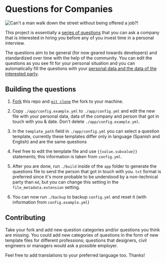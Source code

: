# Questions for Companies

![Can't a man walk down the street without being offered a job?!](http://i.imgur.com/ndVA6qs.png)

This project is essentially a [series of questions](https://github.com/DrummerHead/questions-for-companies/blob/master/app/templates/template-en.md) that you can ask a company that is interested in hiring you before any of you invest time in a personal interview.

The questions aim to be general (for now geared towards developers) and standardized over time with the help of the community. You can edit the questions as you see fit for your personal situation and you can automatically fill the questions with your [personal data and the data of the interested party](https://github.com/DrummerHead/questions-for-companies/blob/master/app/config.example.yml).


## Building the questions

1. [Fork](https://help.github.com/articles/fork-a-repo/) this repo and [`git clone`](https://help.github.com/articles/cloning-a-repository/) the fork to your machine.

2. Copy `./app/config.example.yml` to `./app/config.yml` and edit the new file with your personal data, data of the company and person that got in touch with you & date. Don't delete `./app/config.example.yml`.

3. In the `template_path` field in `./app/config.yml` you can select a question template, currently these templates differ only in language (Spanish and English) and are the same questions

4. Feel free to edit the template file and use `{{value.subvalue}}` statements; this information is taken from `config.yml`.

5. After you are done, run `./build` inside of the `app` folder to generate the questions file to send the person that got in touch with you. `txt` format is preferred since it's more probable to be understood by a non-technical party than `md`, but you can change this setting in the `file_metadata.extension` setting.

6. You can now run `./backup` to backup `config.yml` and reset it (with information from `config.example.yml`)


## Contributing

Take your fork and add new question categories and/or questions you think are missing. You could add new categories of questions in the form of new template files for different professions; questions that designers, civil engineers or managers would ask a possible employer.

Feel free to add translations to your preferred language too. Thanks!
